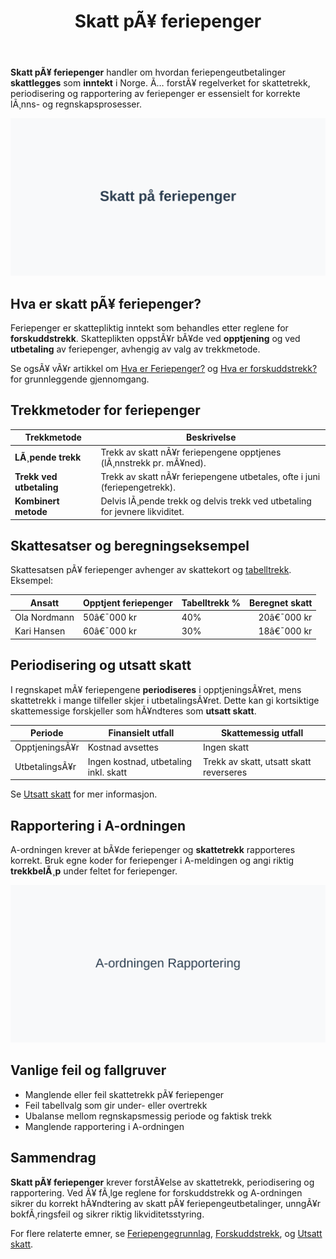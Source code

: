 ﻿---
title: "Skatt pÃ¥ feriepenger"
meta_title: "Skatt pÃ¥ feriepenger"
meta_description: '**Skatt pÃ¥ feriepenger** handler om hvordan feriepengeutbetalinger **skattlegges** som **inntekt** i Norge. Ã… forstÃ¥ regelverket for skattetrekk, periodiseri...'
slug: skatt-pa-feriepenger
type: blog
layout: pages/single
---

**Skatt pÃ¥ feriepenger** handler om hvordan feriepengeutbetalinger **skattlegges** som **inntekt** i Norge. Ã… forstÃ¥ regelverket for skattetrekk, periodisering og rapportering av feriepenger er essensielt for korrekte lÃ¸nns- og regnskapsprosesser.

![Illustrasjon av skatt pa feriepenger](skatt-pa-feriepenger-image.svg)

## Hva er skatt pÃ¥ feriepenger?

Feriepenger er skattepliktig inntekt som behandles etter reglene for **forskuddstrekk**. Skatteplikten oppstÃ¥r bÃ¥de ved **opptjening** og ved **utbetaling** av feriepenger, avhengig av valg av trekkmetode.

Se ogsÃ¥ vÃ¥r artikkel om [Hva er Feriepenger?](/blogs/regnskap/hva-er-feriepenger "Hva er Feriepenger i Regnskap? Beregning, RegnskapsfÃ¸ring og Praktiske Eksempler") og [Hva er forskuddstrekk?](/blogs/regnskap/hva-er-forskuddstrekk "Hva er Forskuddstrekk? Komplett Guide til Skattetrekk i LÃ¸nn") for grunnleggende gjennomgang.

## Trekkmetoder for feriepenger

| Trekkmetode             | Beskrivelse                                                                                |
|-------------------------|--------------------------------------------------------------------------------------------|
| **LÃ¸pende trekk**       | Trekk av skatt nÃ¥r feriepengene opptjenes (lÃ¸nnstrekk pr. mÃ¥ned).                           |
| **Trekk ved utbetaling**| Trekk av skatt nÃ¥r feriepengene utbetales, ofte i juni (feriepengetrekk).                 |
| **Kombinert metode**    | Delvis lÃ¸pende trekk og delvis trekk ved utbetaling for jevnere likviditet.                |

## Skattesatser og beregningseksempel

Skattesatsen pÃ¥ feriepenger avhenger av skattekort og [tabelltrekk](/blogs/regnskap/hva-er-tabelltrekk "Hva er Tabelltrekk? Komplett Guide til Skattetrekk og Trekkberegning"). Eksempel:

| Ansatt           | Opptjent feriepenger | Tabelltrekk % | Beregnet skatt |
|------------------|----------------------|---------------|---------------:|
| Ola Nordmann     | 50â€¯000 kr            | 40%           | 20â€¯000 kr      |
| Kari Hansen      | 60â€¯000 kr            | 30%           | 18â€¯000 kr      |

## Periodisering og utsatt skatt

I regnskapet mÃ¥ feriepengene **periodiseres** i opptjeningsÃ¥ret, mens skattetrekk i mange tilfeller skjer i utbetalingsÃ¥ret. Dette kan gi kortsiktige skattemessige forskjeller som hÃ¥ndteres som **utsatt skatt**.

| Periode           | Finansielt utfall                        | Skattemessig utfall                                           |
|-------------------|------------------------------------------|---------------------------------------------------------------|
| OpptjeningsÃ¥r     | Kostnad avsettes                         | Ingen skatt                                                   |
| UtbetalingsÃ¥r     | Ingen kostnad, utbetaling inkl. skatt    | Trekk av skatt, utsatt skatt reverseres                       |

Se [Utsatt skatt](/blogs/regnskap/hva-er-utsatt-skatt "Hva er Utsatt Skatt? Beregning og RegnskapsfÃ¸ring") for mer informasjon.

## Rapportering i A-ordningen

A-ordningen krever at bÃ¥de feriepenger og **skattetrekk** rapporteres korrekt. Bruk egne koder for feriepenger i A-meldingen og angi riktig **trekkbelÃ¸p** under feltet for feriepenger.

![Rapportering av feriepenger i A-ordningen](skatt-pa-feriepenger-rapportering.svg)

## Vanlige feil og fallgruver

* Manglende eller feil skattetrekk pÃ¥ feriepenger
* Feil tabellvalg som gir under- eller overtrekk
* Ubalanse mellom regnskapsmessig periode og faktisk trekk
* Manglende rapportering i A-ordningen

## Sammendrag

**Skatt pÃ¥ feriepenger** krever forstÃ¥else av skattetrekk, periodisering og rapportering. Ved Ã¥ fÃ¸lge reglene for forskuddstrekk og A-ordningen sikrer du korrekt hÃ¥ndtering av skatt pÃ¥ feriepengeutbetalinger, unngÃ¥r bokfÃ¸ringsfeil og sikrer riktig likviditetsstyring.

For flere relaterte emner, se [Feriepengegrunnlag](/blogs/regnskap/feriepengegrunnlag "Feriepengegrunnlag: Grunnlag for beregning av feriepenger i Norge"), [Forskuddstrekk](/blogs/regnskap/hva-er-forskuddstrekk "Hva er Forskuddstrekk? Komplett Guide til Skattetrekk i LÃ¸nn"), og [Utsatt skatt](/blogs/regnskap/hva-er-utsatt-skatt "Hva er Utsatt Skatt? Beregning og RegnskapsfÃ¸ring").
